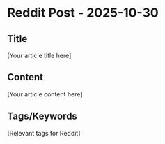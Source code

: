 # Reddit Post - 2025-10-30

## Title
[Your article title here]

## Content
[Your article content here]

## Tags/Keywords
[Relevant tags for Reddit]
